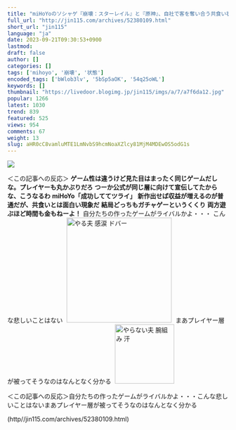 ```yaml
---
title: "miHoYoのソシャゲ『崩壊：スターレイル』と『原神』、自社で客を奪い合う共食い状態へ "
full_url: "http://jin115.com/archives/52380109.html"
short_url: "jin115"
language: "ja"
date: 2023-09-21T09:30:53+0900
lastmod: 
draft: false
author: []
categories: []
tags: ['mihoyo', '崩壊', '状態']
encoded_tags: ['bWlob3lv', '5bSp5aOK', '54q25oWL']
keywords: []
thumbnail: "https://livedoor.blogimg.jp/jin115/imgs/a/7/a7f6da12.jpg"
popular: 1266
latest: 1030
trend: 839
featured: 525
views: 954
comments: 67
weight: 13
slug: aHR0cC8vamluMTE1LmNvbS9hcmNoaXZlcy81MjM4MDEwOS5odG1s
---
```


![](https://livedoor.blogimg.jp/jin115/imgs/a/7/a7f6da12.jpg)

<div><a name='more'></a> ＜この記事への反応＞ <b>ゲーム性は違うけど見た目はまったく同じゲームだしな。プレイヤーも丸かぶりだろ</b> <b>つーか公式が同じ層に向けて宣伝してたからな、こうなるわ</b> <b>miHoYo「成功しててツライ」</b> <b>新作出せば収益が増えるのが普通だが、共食いとは面白い現象だ</b> <b>結局どっちもガチャゲーというくくり</b> <b>両方遊ぶほど時間も金もねーよ！</b> 自分たちの作ったゲームがライバルかよ・・・ こんな悲しいことはない <img src='https//livedoor.blogimg.jp/jin115/imgs/b/5/b5041525.gif' alt='やる夫 感涙 ドバー' width='239' border='0' hspace='5' class='pict'> まあプレイヤー層が被ってそうなのはなんとなく分かる <img src='https//livedoor.blogimg.jp/jin115/imgs/0/4/04ee80e6.gif' alt='やらない夫 腕組み 汗' width='135' border='0' hspace='5' class='pict'> <p>＜この記事への反応＞自分たちの作ったゲームがライバルかよ・・・こんな悲しいことはないまあプレイヤー層が被ってそうなのはなんとなく分かる</p></div>

(http//jin115.com/archives/52380109.html)
